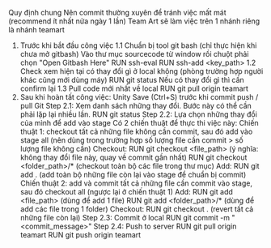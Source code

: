 Quy định chung
Nên commit thường xuyên để tránh việc mất mát (recommend ít nhất nửa ngày 1 lần)
Team Art sẽ làm việc trên 1 nhánh riêng là nhánh teamart
1. Trước khi bắt đầu công việc
1.1 Chuẩn bị tool git bash (chỉ thực hiện khi chưa mở gitbash)
Vào thư mục sourcecode từ window rồi chuột phải chọn "Open Gitbash Here"
RUN ssh-eval
RUN ssh-add <key_path>
1.2 Check xem hiện tại có thay đổi gì ở local không (phòng trường hợp người khác cũng mới dùng máy)
RUN git status
Nếu có thay đổi gì thì cần confirm lại
1.3 Pull code mới nhất về local
RUN git pull origin teamart
2. Sau khi hoàn tất công việc:
Unity
Save (Ctrl+S) trước khi commit push / pull
Git
Step 2.1: Xem danh sách những thay đổi. Bước này có thể cần phải lặp lại nhiều lần.
RUN git status
Step 2.2: Lựa chọn những thay đổi của mình để add vào stage
Có 2 chiến thuật để thực thi việc này:
Chiến thuật 1: checkout tất cả những file không cần commit, sau đó add vào stage all (nên dùng trong trường hợp số lượng file cần commit > số lượng file không cần)
Checkout:
RUN git checkout <file_path> (ý nghĩa: không thay đổi file này, quay về commit gần nhất)
RUN git checkout <folder_path>/* (checkout toàn bộ các file trong thư mục)
Add:
RUN git add . (add toàn bộ những file còn lại vào stage để chuẩn bị commit)
Chiến thuật 2: add và commit tất cả những file cần commit vào stage, sau đó checkout all (ngược lại ở chiến thuật 1)
Add:
RUN git add <file_path> (dùng để add 1 file)
RUN git add <folder_path>/* (dùng để add các file trong 1 folder)
Checkout:
RUN git checkout . (revert tất cả những file còn lại)
Step 2.3: Commit ở local
RUN git commit -m "<commit_message>"
Step 2.4: Push to server
RUN git pull origin teamart
RUN git push origin teamart
